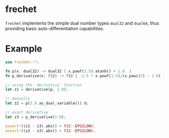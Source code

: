 # frechet

`frechet` implements the simple dual number types `dual32` and `dual64`, thus 
providing basic auto-differentiation capabilities.

# Example 

```rust
use frechet::*;

fn p(x: dual32) -> dual32 { x.powf(2.5).atanh() + 1.0  }
fn p_derivative(x: f32) -> f32 { -2.5 * x.powf(1.5)/(x.powi(5) - 1.0) }

// using the `derivative` function
let z1 = derivative(p, 2.0);

// manually
let z2 = p(2.0.as_dual_variable()).d;

// exact derivative
let z3 = p_derivative(2.0);

assert!((z1 - z3).abs() < f32::EPSILON);
assert!((z2 - z3).abs() < f32::EPSILON);
```
